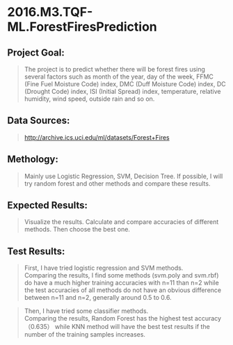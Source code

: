 # 2016.M3.TQF-ML.ForestFiresPrediction
## Project Goal:
> The project is to predict whether there will be forest fires using several factors such as month of the year, day of the week, FFMC (Fine Fuel Moisture Code) index, DMC (Duff Moisture Code) index, DC (Drought Code) index, ISI (Initial Spread) index, temperature, relative humidity, wind speed, outside rain and so on.

## Data Sources:
> http://archive.ics.uci.edu/ml/datasets/Forest+Fires
  
## Methology:
> Mainly use Logistic Regression, SVM, Decision Tree. If possible, I will try random forest and other methods and compare these results.

## Expected Results:
> Visualize the results. Calculate and compare accuracies of different methods. Then choose the best one.

## Test Results:
> First, I have tried logistic regression and SVM methods. \
Comparing the results, I find some methods (svm.poly and svm.rbf) do have a much higher training accuracies with n=11 than n=2 while the test accuracies of all methods do not have an obvious difference between n=11 and n=2, generally around 0.5 to 0.6.


> Then, I have tried some classifier methods.\
Comparing the results, Random Forest has the highest test accuracy（0.635） while KNN method will have the best test results if the number of the training samples increases.
